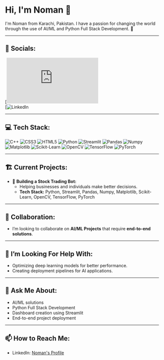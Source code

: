 # Hi, I'm Noman 👋

I'm Noman from Karachi, Pakistan. I have a passion for changing the world through the use of AI/ML and Python Full Stack Development. 🚀  

---

## 🔗 Socials:
[![Facebook](https://www.facebook.com/profile.php?id=100077276426037)  
[![LinkedIn](https://www.linkedin.com/in/noman-ishfaq-5750b4238/)

---

## 💻 Tech Stack:
![C++](https://img.shields.io/badge/C++-00599C?style=for-the-badge&logo=cplusplus&logoColor=white)
![CSS3](https://img.shields.io/badge/CSS3-1572B6?style=for-the-badge&logo=css3&logoColor=white)
![HTML5](https://img.shields.io/badge/HTML5-E34F26?style=for-the-badge&logo=html5&logoColor=white)
![Python](https://img.shields.io/badge/Python-3776AB?style=for-the-badge&logo=python&logoColor=white)
![Streamlit](https://img.shields.io/badge/Streamlit-FF4B4B?style=for-the-badge&logo=streamlit&logoColor=white)
![Pandas](https://img.shields.io/badge/Pandas-150458?style=for-the-badge&logo=pandas&logoColor=white)
![Numpy](https://img.shields.io/badge/Numpy-013243?style=for-the-badge&logo=numpy&logoColor=white)
![Matplotlib](https://img.shields.io/badge/Matplotlib-4C4C4C?style=for-the-badge&logo=python&logoColor=white)
![Scikit-Learn](https://img.shields.io/badge/Scikit--Learn-F7931E?style=for-the-badge&logo=scikit-learn&logoColor=white)
![OpenCV](https://img.shields.io/badge/OpenCV-5C3EE8?style=for-the-badge&logo=opencv&logoColor=white)
![TensorFlow](https://img.shields.io/badge/TensorFlow-FF6F00?style=for-the-badge&logo=tensorflow&logoColor=white)
![PyTorch](https://img.shields.io/badge/PyTorch-EE4C2C?style=for-the-badge&logo=pytorch&logoColor=white)

---

## 🏗️ Current Projects:
- 🔭 **Building a Stock Trading Bot:**  
  - Helping businesses and individuals make better decisions.
  - **Tech Stack:** Python, Streamlit, Pandas, Numpy, Matplotlib, Scikit-Learn, OpenCV, TensorFlow, PyTorch  

---

## 👯 Collaboration:
- I’m looking to collaborate on **AI/ML Projects** that require **end-to-end solutions**.  

---

## 🤔 I’m Looking For Help With:
- Optimizing deep learning models for better performance.
- Creating deployment pipelines for AI applications.

---

## 💬 Ask Me About:
- AI/ML solutions
- Python Full Stack Development
- Dashboard creation using Streamlit  
- End-to-end project deployment

---

## 📫 How to Reach Me:
- LinkedIn: [Noman's Profile](https://www.linkedin.com/in/noman-ishfaq-5750b4238/)




